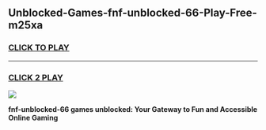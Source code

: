 
## Unblocked-Games-fnf-unblocked-66-Play-Free-m25xa
<h3>
<a href="https://premium76.site?title=fnf-unblocked-66&ref=22A">CLICK TO PLAY</a></h3>
<hr>

<h3>
<a href="https://premium76.site?title=fnf-unblocked-66&ref=22A">CLICK 2 PLAY</a>
  
</h3>

<a href="https://premium76.site?title=fnf-unblocked-66&ref=22A"><img src="https://clearcache.store/games.png"></a>


**fnf-unblocked-66 games unblocked: Your Gateway to Fun and Accessible Online Gaming**
